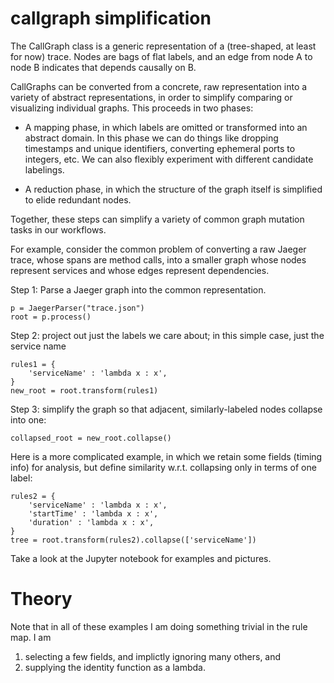 # callgraph simplification

The CallGraph class is a generic representation of a (tree-shaped, at least for now) trace.  Nodes are bags of flat labels,
and an edge from node A to node B indicates that depends causally on B.

CallGraphs can be converted from a concrete, raw representation into a variety of abstract representations, in order to simplify comparing or visualizing
individual graphs.  This proceeds in two phases:

 * A mapping phase, in which labels are omitted or transformed into an abstract domain.  In this phase we can do things like dropping timestamps and unique identifiers, converting ephemeral ports to integers, etc.  We can also flexibly experiment with different candidate labelings.

*  A reduction phase, in which the structure of the graph itself is simplified to elide redundant nodes.

Together, these steps can simplify a variety of common graph mutation tasks in our workflows.

For example, consider the common problem of converting a raw Jaeger trace, whose spans are method calls, into a smaller graph whose nodes represent
services and whose edges represent dependencies.

Step 1: Parse a Jaeger graph into the common representation.

    p = JaegerParser("trace.json")
    root = p.process()

Step 2: project out just the labels we care about; in this simple case, just the service name

    rules1 = {
        'serviceName' : 'lambda x : x',
    }
    new_root = root.transform(rules1)

Step 3: simplify the graph so that adjacent, similarly-labeled nodes collapse into one:

    collapsed_root = new_root.collapse() 


Here is a more complicated example, in which we retain some fields (timing info) for analysis, but define similarity w.r.t. collapsing
only in terms of one label:

    rules2 = {
        'serviceName' : 'lambda x : x',
        'startTime' : 'lambda x : x',
        'duration' : 'lambda x : x',
    }
    tree = root.transform(rules2).collapse(['serviceName'])


Take a look at the Jupyter notebook for examples and pictures.

# Theory

Note that in all of these examples I am doing something trivial in the rule map.  I am 

 1) selecting a few fields, and implictly ignoring many others, and
 2) supplying the identity function as a lambda.


 

